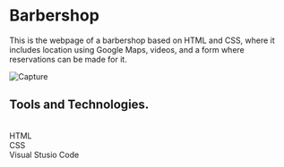 <h1>Barbershop</h1>
This is the webpage of a barbershop based on HTML and CSS, where it includes location using Google Maps, videos, and a form where reservations can be made for it.<br>

![Capture](https://user-images.githubusercontent.com/88990949/234706082-5d7ebe50-ae3a-43c4-997a-8b07ad6244c9.JPG)


<h2>Tools and Technologies.</h2><br>
HTML<br>
CSS<br>
Visual Stusio Code



